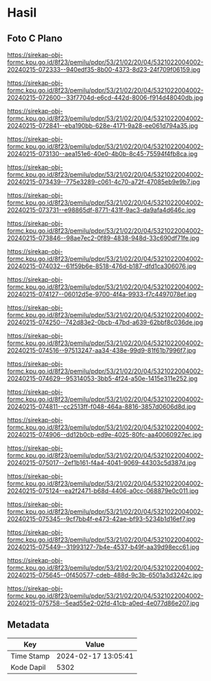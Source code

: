 # Hasil

## Foto C Plano

https://sirekap-obj-formc.kpu.go.id/8f23/pemilu/pdpr/53/21/02/20/04/5321022004002-20240215-072333--940edf35-8b00-4373-8d23-24f709f06159.jpg

https://sirekap-obj-formc.kpu.go.id/8f23/pemilu/pdpr/53/21/02/20/04/5321022004002-20240215-072600--33f7704d-e6cd-442d-8006-f914d48040db.jpg

https://sirekap-obj-formc.kpu.go.id/8f23/pemilu/pdpr/53/21/02/20/04/5321022004002-20240215-072841--eba190bb-628e-4171-9a28-ee061d794a35.jpg

https://sirekap-obj-formc.kpu.go.id/8f23/pemilu/pdpr/53/21/02/20/04/5321022004002-20240215-073130--aea151e6-40e0-4b0b-8c45-75594f4fb8ca.jpg

https://sirekap-obj-formc.kpu.go.id/8f23/pemilu/pdpr/53/21/02/20/04/5321022004002-20240215-073439--775e3289-c061-4c70-a72f-47085eb9e9b7.jpg

https://sirekap-obj-formc.kpu.go.id/8f23/pemilu/pdpr/53/21/02/20/04/5321022004002-20240215-073731--e98865df-8771-431f-9ac3-da9afa4d646c.jpg

https://sirekap-obj-formc.kpu.go.id/8f23/pemilu/pdpr/53/21/02/20/04/5321022004002-20240215-073846--98ae7ec2-0f89-4838-948d-33c690df71fe.jpg

https://sirekap-obj-formc.kpu.go.id/8f23/pemilu/pdpr/53/21/02/20/04/5321022004002-20240215-074032--61f59b6e-8518-476d-b187-dfd1ca306076.jpg

https://sirekap-obj-formc.kpu.go.id/8f23/pemilu/pdpr/53/21/02/20/04/5321022004002-20240215-074127--06012d5e-9700-4f4a-9933-f7c4497078ef.jpg

https://sirekap-obj-formc.kpu.go.id/8f23/pemilu/pdpr/53/21/02/20/04/5321022004002-20240215-074250--742d83e2-0bcb-47bd-a639-62bbf8c036de.jpg

https://sirekap-obj-formc.kpu.go.id/8f23/pemilu/pdpr/53/21/02/20/04/5321022004002-20240215-074516--97513247-aa34-438e-99d9-81f61b7996f7.jpg

https://sirekap-obj-formc.kpu.go.id/8f23/pemilu/pdpr/53/21/02/20/04/5321022004002-20240215-074629--95314053-3bb5-4f24-a50e-1415e311e252.jpg

https://sirekap-obj-formc.kpu.go.id/8f23/pemilu/pdpr/53/21/02/20/04/5321022004002-20240215-074811--cc2513ff-f048-464a-8816-3857d0606d8d.jpg

https://sirekap-obj-formc.kpu.go.id/8f23/pemilu/pdpr/53/21/02/20/04/5321022004002-20240215-074906--dd12b0cb-ed9e-4025-80fc-aa40060927ec.jpg

https://sirekap-obj-formc.kpu.go.id/8f23/pemilu/pdpr/53/21/02/20/04/5321022004002-20240215-075017--2ef1b161-f4a4-4041-9069-44303c5d387d.jpg

https://sirekap-obj-formc.kpu.go.id/8f23/pemilu/pdpr/53/21/02/20/04/5321022004002-20240215-075124--ea2f2471-b68d-4406-a0cc-068879e0c011.jpg

https://sirekap-obj-formc.kpu.go.id/8f23/pemilu/pdpr/53/21/02/20/04/5321022004002-20240215-075345--9cf7bb4f-e473-42ae-bf93-5234b1d16ef7.jpg

https://sirekap-obj-formc.kpu.go.id/8f23/pemilu/pdpr/53/21/02/20/04/5321022004002-20240215-075449--31993127-7b4e-4537-b49f-aa39d98ecc61.jpg

https://sirekap-obj-formc.kpu.go.id/8f23/pemilu/pdpr/53/21/02/20/04/5321022004002-20240215-075645--0f450577-cdeb-488d-9c3b-6501a3d3242c.jpg

https://sirekap-obj-formc.kpu.go.id/8f23/pemilu/pdpr/53/21/02/20/04/5321022004002-20240215-075758--5ead55e2-02fd-41cb-a0ed-4e077d86e207.jpg


## Metadata

| Key        | Value               |
| ---------- | ------------------- |
| Time Stamp | 2024-02-17 13:05:41 |
| Kode Dapil | 5302                |




